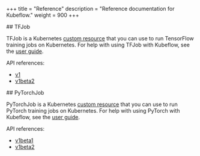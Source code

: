 +++
title = "Reference"
description = "Reference documentation for Kubeflow."
weight = 900
+++

<a id="tfjob">
## TFJob

TFJob is a Kubernetes 
[custom resource](https://kubernetes.io/docs/concepts/extend-kubernetes/api-extension/custom-resources/)
that you can use to run TensorFlow training jobs on Kubernetes. For help with
using TFJob with Kubeflow, see the [user guide](/docs/components/tftraining/).

API references:

  * [v1](/docs/reference/tfjob/v1/tensorflow/)
  * [v1beta2](/docs/reference/tfjob/v1beta2/tensorflow/)

<a id="pytorchjob">
## PyTorchJob

PyTorchJob is a Kubernetes
[custom resource](https://kubernetes.io/docs/concepts/extend-kubernetes/api-extension/custom-resources/)
that you can use to run PyTorch training jobs on Kubernetes. For help with
using PyTorch with Kubeflow, see the [user guide](/docs/components/pytorch/).

API references:

  * [v1beta1](/docs/reference/pytorchjob/v1beta1/pytorch/)
  * [v1beta2](/docs/reference/pytorchjob/v1beta2/pytorch/)
